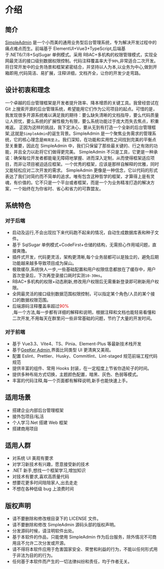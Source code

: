 <!-- 介绍 -->
# 介绍

## 简介
[SimpleAdmin](https://gitee.com/dotnetmoyu/SimpleAdmin) 是一个小而美的通用业务型后台管理系统，专为解决开发过程中的痛点难点而生。前端基于 ElementUI+Vue3+TypeScript,后端基于.NET6/7/8+SqlSugar 单例模式。采用 RBAC+多机构的权限管理模式，实现全网最灵活的接口级别数据权限控制。代码注释覆盖率大于`90%`,非常适合二次开发。将日常开发中的业务场景和框架紧密结合，并坚持以人为本,以业务为中心,做到开箱即用,代码简洁、易扩展，注释详细，文档齐全，让你的开发少走弯路。

## 设计初衷和理念
一个卓越的后台管理框架是开发者提升效率、降本增质的关键工具。我曾经尝试在 Git 上搜索开源的后台管理系统，希望能用它们作为公司项目的起点。可惜的是，我发现很多开源系统难以满足我的期待：要么缺失清晰的文档指导，要么代码质量让人担忧，要么系统的扩展性极为有限，要么系统功能过于庞大而失去焦点，积重难返。
正因为这样的挑战，我下定决心，要从无到有打造一个全新的后台管理框架,这就是`SimpleAdmin`的诞生背景。SimpleAdmin 是一个聚焦业务需求的管理系统，它的核心理念是`精简至上`。我们深知，在功能和实用性之间找到完美的平衡点至关重要，因此在 SimpleAdmin 中，我们只保留了那些最关键的、行之有效的功能，并且全力以赴将它们做得更完美。
SimpleAdmin 不只是工具，它更是一种承诺：确保每位开发者都能毫无障碍地掌握、进而深入定制，从而使得框架适应项目，而非让项目被迫适应框架。一个优秀的框架，应该是那样自解释的优雅，同时又能轻松应对二次开发的需求。
SimpleAdmin 更像是一种信念，它以代码的形式表达了我们对简约而不简单的追求。唯有包含这种哲学的框架，才算得上是有灵魂，有价值的。它不只是一个平台或者框架，而是一个为业务精准打造的解决方案，一个始终在为你省时、省心和省力的可靠盟友。

## 系统特色

### 对于后端

- 启动及运行,不会出现拉下来代码跑不起来的情况，自动生成数据库表和种子文件。
- 基于 SqlSugar 单例模式+CodeFirst+仓储的结构，无需担心作用域问题，直接爽撸。
- 插件式开发，代码更灵活，架构更清晰,每个业务层都可以是独立的，避免后期功能越来越多导致项目成为屎山。
- 极致缓存,系统快人一步,一些基础配置和用户权限信息都放在了缓存中，用户首次登录后，下次再登录接口耗时实测`10-30ms`。
- RBAC+多机构的权限+动态刷新,修改用户权限后无需重新登录即可刷新用户权限。
- 全网最灵活的接口级别数据范围权限控制，可以指定某个角色/人员的某个接口的数据权限范围。
- 后端源码注释覆盖率超过<font color="#dd0000">90%</font><br />,每一个方法,每一步都有详细的解释和说明，根据注释和文档也能轻易看懂和二次开发,不用每天在群里问一些非常基础的问题，节约了大量的开发时间。

### 对于前端

- 基于 Vue3.3、Vite4、TS、Pinia、Element-Plus 等最新技术栈开发
- 基于[GeeKer Admin](https://docs.spicyboy.cn/),界面比同类型 UI 更清爽又美观。
- 配置 Eslint、Prettier、Husky、Commitlint、Lint-staged 规范前端工程代码规范
- 提供丰富的组件、常用 Hooks 封装，在一定程度上节省你造轮子的时间。
- 提供多种布局方式切换，主题颜色配置，暗黑、灰色、色弱等模式。
- 丰富的代码注释,每一个页面都有解释说明,新手也能快速上手。

## 适用场景

- 搭建企业内部后台管理框架
- 接外包项目/私活
- 个人学习.Net 搭建 Web 框架
- 搭建商用项目

## 适用人群

- 对系统 UI 美观有要求
- 对学习新技术有兴趣，愿意接受新的技术
- .NET 新手,想找一个框架学习,增加知识
- 对技术有要求,喜欢高质量代码
- 想要花更多时间陪陪家人,出去走走
- 不想在各种低级 bug 上浪费时间

## 版权声明

- 请不要删除和修改根目录下的 LICENSE 文件。
- 请不要删除和修改 SimpleAdmin 源码头部的版权声明。
- 分发源码时候，请注明软件出处。
- 基于本软件的作品，只能使用 SimpleAdmin 作为后台服务，除外情况不可商用且不允许二次分发或开源。
- 请不得将本软件应用于危害国家安全、荣誉和利益的行为，不能以任何形式用于非法为目的的行为。
- 任何基于本软件而产生的一切法律纠纷和责任，均于作者无关。
